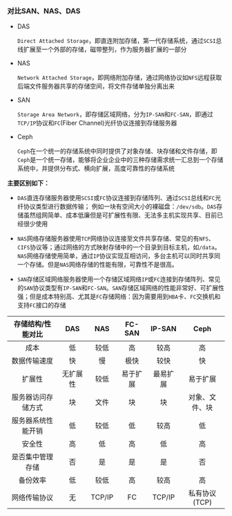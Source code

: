 ### 对比SAN、NAS、DAS

- DAS

  `Direct Attached Storage`，即直连附加存储，第一代存储系统，通过`SCSI`总线扩展至一个外部的存储，磁带整列，作为服务器扩展的一部分

- NAS

  `Network Attached Storage`，即网络附加存储，通过网络协议如`NFS`远程获取后端文件服务器共享的存储空间，将文件存储单独分离出来

- SAN

  `Storage Area Network`，即存储区域网络，分为`IP-SAN`和`FC-SAN`，即通过`TCP/IP`协议和`FC`(Fiber Channel)光纤协议连接到存储服务器

- Ceph

  `Ceph`在一个统一的存储系统中同时提供了对象存储、块存储和文件存储，即`Ceph`是一个统一存储，能够将企业企业中的三种存储需求统一汇总到一个存储系统中，并提供分布式、横向扩展，高度可靠性的存储系统

**主要区别如下：**

- `DAS`直连存储服务器使用`SCSI`或`FC`协议连接到存储阵列、通过`SCSI`总线和`FC`光纤协议类型进行数据传输；
  例如一块有空间大小的裸磁盘：`/dev/sdb`。`DAS`存储虽然组网简单、成本低廉但是可扩展性有限、无法多主机实现共享、目前已经很少使用

- `NAS`网络存储服务器使用`TCP`网络协议连接至文件共享存储、常见的有`NFS`、`CIFS`协议等；通过网络的方式映射存储中的一个目录到目标主机，如`/data`。
  `NAS`网络存储使用简单，通过`IP`协议实现互相访问，多台主机可以同时共享同一个存储。但是`NAS`网络存储的性能有限，可靠性不是很高。

- `SAN`存储区域网络服务器使用一个存储区域网络`IP`或`FC`连接到存储阵列、常见的`SAN`协议类型有`IP-SAN`和`FC-SAN`。`SAN`存储区域网络的性能非常好、可扩展性强；但是成本特别高、尤其是`FC`存储网络：因为需要用到`HBA`卡、`FC`交换机和支持`FC`接口的存储



| 存储结构/性能对比 | DAS | NAS | FC-SAN | IP-SAN | Ceph |
| :----:| :----: | :----: | :----: | :----: | :----: |
| 成本 | 低 | 较低 | 高 | 较高 | 高 |
| 数据传输速度 | 快 | 慢 | 极快 | 较快 | 快 |
| 扩展性 | 无扩展性 | 较低 | 易于扩展 | 最易扩展 | 易于扩展 |
| 服务器访问存储方式 | 块 | 文件 | 块 | 块 | 对象、文件、块 |
| 服务器系统性能开销 | 低 | 较低 | 低 | 较高 | 低 |
| 安全性 | 高 | 低 | 高 | 低 | 高 |
| 是否集中管理存储 | 否 | 是 | 是 | 是 | 否 |
| 备份效率 | 低 | 较低 | 高 | 较高 | 高 |
| 网络传输协议 | 无 | TCP/IP | FC | TCP/IP | 私有协议(TCP) |